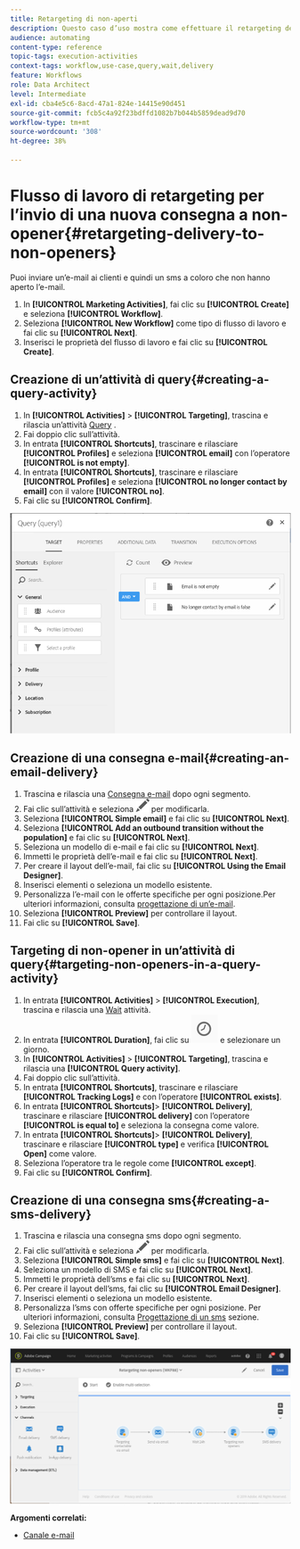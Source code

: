 ```yaml
---
title: Retargeting di non-aperti
description: Questo caso d’uso mostra come effettuare il retargeting dei non-opener.
audience: automating
content-type: reference
topic-tags: execution-activities
context-tags: workflow,use-case,query,wait,delivery
feature: Workflows
role: Data Architect
level: Intermediate
exl-id: cba4e5c6-8acd-47a1-824e-14415e90d451
source-git-commit: fcb5c4a92f23bdffd1082b7b044b5859dead9d70
workflow-type: tm+mt
source-wordcount: '308'
ht-degree: 38%

---
```


# Flusso di lavoro di retargeting per l’invio di una nuova consegna a non-opener{#retargeting-delivery-to-non-openers}

Puoi inviare un’e-mail ai clienti e quindi un sms a coloro che non hanno aperto l’e-mail.

1. In **[!UICONTROL Marketing Activities]**, fai clic su **[!UICONTROL Create]** e seleziona **[!UICONTROL Workflow]**.
1. Seleziona **[!UICONTROL New Workflow]** come tipo di flusso di lavoro e fai clic su **[!UICONTROL Next]**.
1. Inserisci le proprietà del flusso di lavoro e fai clic su **[!UICONTROL Create]**.

## Creazione di un’attività di query{#creating-a-query-activity}

1. In **[!UICONTROL Activities]** > **[!UICONTROL Targeting]**, trascina e rilascia un’attività [Query](../../automating/using/query.md) .
1. Fai doppio clic sull’attività.
1. In entrata **[!UICONTROL Shortcuts]**, trascinare e rilasciare **[!UICONTROL Profiles]** e seleziona **[!UICONTROL email]** con l’operatore **[!UICONTROL is not empty]**.
1. In entrata **[!UICONTROL Shortcuts]**, trascinare e rilasciare **[!UICONTROL Profiles]** e seleziona **[!UICONTROL no longer contact by email]** con il valore **[!UICONTROL no]**.
1. Fai clic su **[!UICONTROL Confirm]**.

![](assets/wf-complement-query.png)

## Creazione di una consegna e-mail{#creating-an-email-delivery}

1. Trascina e rilascia una [Consegna e-mail](../../automating/using/email-delivery.md) dopo ogni segmento.
1. Fai clic sull’attività e seleziona ![](assets/edit_darkgrey-24px.png) per modificarla.
1. Seleziona **[!UICONTROL Simple email]** e fai clic su **[!UICONTROL Next]**.
1. Seleziona **[!UICONTROL Add an outbound transition without the population]** e fai clic su **[!UICONTROL Next]**.
1. Seleziona un modello di e-mail e fai clic su **[!UICONTROL Next]**.
1. Immetti le proprietà dell’e-mail e fai clic su **[!UICONTROL Next]**.
1. Per creare il layout dell’e-mail, fai clic su **[!UICONTROL Using the Email Designer]**.
1. Inserisci elementi o seleziona un modello esistente.
1. Personalizza l’e-mail con le offerte specifiche per ogni posizione.Per ulteriori informazioni, consulta [progettazione di un’e-mail](../../designing/using/designing-from-scratch.md#designing-an-email-content-from-scratch).
1. Seleziona **[!UICONTROL Preview]** per controllare il layout.
1. Fai clic su **[!UICONTROL Save]**.

## Targeting di non-opener in un’attività di query{#targeting-non-openers-in-a-query-activity}

1. In entrata **[!UICONTROL Activities]** > **[!UICONTROL Execution]**, trascina e rilascia una [Wait](../../automating/using/wait.md) attività.
1. In entrata **[!UICONTROL Duration]**, fai clic su ![](assets/duration-icon.png) e selezionare un giorno.
1. In **[!UICONTROL Activities]** > **[!UICONTROL Targeting]**, trascina e rilascia una **[!UICONTROL Query activity]**.
1. Fai doppio clic sull’attività.
1. In entrata **[!UICONTROL Shortcuts]**, trascinare e rilasciare **[!UICONTROL Tracking Logs]** e con l’operatore **[!UICONTROL exists]**.
1. In entrata **[!UICONTROL Shortcuts]**> **[!UICONTROL Delivery]**, trascinare e rilasciare **[!UICONTROL delivery]** con l’operatore **[!UICONTROL is equal to]** e seleziona la consegna come valore.
1. In entrata **[!UICONTROL Shortcuts]**> **[!UICONTROL Delivery]**, trascinare e rilasciare **[!UICONTROL type]** e verifica **[!UICONTROL Open]** come valore.
1. Seleziona l’operatore tra le regole come **[!UICONTROL except]**.
1. Fai clic su **[!UICONTROL Confirm]**.

## Creazione di una consegna sms{#creating-a-sms-delivery}

1. Trascina e rilascia una consegna sms dopo ogni segmento.
1. Fai clic sull’attività e seleziona ![](assets/edit_darkgrey-24px.png) per modificarla.
1. Seleziona **[!UICONTROL Simple sms]** e fai clic su **[!UICONTROL Next]**.
1. Seleziona un modello di SMS e fai clic su **[!UICONTROL Next]**.
1. Immetti le proprietà dell’sms e fai clic su **[!UICONTROL Next]**.
1. Per creare il layout dell’sms, fai clic su **[!UICONTROL Email Designer]**.
1. Inserisci elementi o seleziona un modello esistente.
1. Personalizza l’sms con offerte specifiche per ogni posizione.
Per ulteriori informazioni, consulta [Progettazione di un sms](../../channels/using/creating-an-sms-message.md) sezione.
1. Seleziona **[!UICONTROL Preview]** per controllare il layout.
1. Fai clic su **[!UICONTROL Save]**.

![](assets/wf-retargeting-non-openers.png)

**Argomenti correlati:**

* [Canale e-mail](../../channels/using/creating-an-email.md)
